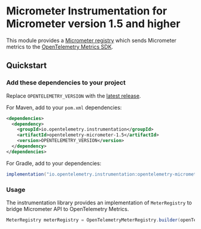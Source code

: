 # Micrometer Instrumentation for Micrometer version 1.5 and higher

This module provides a [Micrometer registry](https://docs.micrometer.io/micrometer/reference/concepts/registry.html) which
sends Micrometer metrics to the
[OpenTelemetry Metrics SDK](https://github.com/open-telemetry/opentelemetry-java/tree/main/sdk/metrics).

## Quickstart

### Add these dependencies to your project

Replace `OPENTELEMETRY_VERSION` with the [latest
release]( https://central.sonatype.com/artifact/io.opentelemetry.instrumentation/opentelemetry-micrometer-1.5).

For Maven, add to your `pom.xml` dependencies:

```xml
<dependencies>
  <dependency>
    <groupId>io.opentelemetry.instrumentation</groupId>
    <artifactId>opentelemetry-micrometer-1.5</artifactId>
    <version>OPENTELEMETRY_VERSION</version>
  </dependency>
</dependencies>
```

For Gradle, add to your dependencies:

```groovy
implementation("io.opentelemetry.instrumentation:opentelemetry-micrometer-1.5:OPENTELEMETRY_VERSION")
```

### Usage

The instrumentation library provides an implementation of `MeterRegistry` to bridge Micrometer API to OpenTelemetry Metrics.

```java
MeterRegistry meterRegistry = OpenTelemetryMeterRegistry.builder(openTelemetry).build();
```
